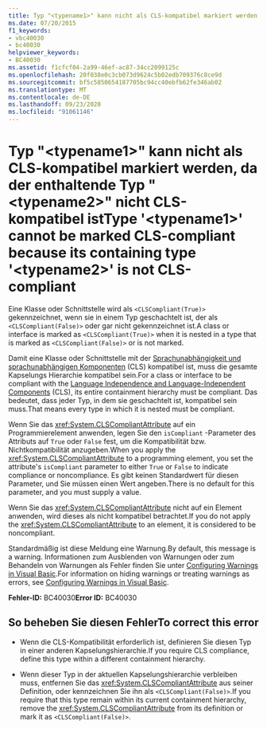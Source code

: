 ```yaml
---
title: Typ "<typename1>" kann nicht als CLS-kompatibel markiert werden, da der enthaltende Typ "<typename2>" nicht CLS-kompatibel ist
ms.date: 07/20/2015
f1_keywords:
- vbc40030
- bc40030
helpviewer_keywords:
- BC40030
ms.assetid: f1cfcf04-2a99-46ef-ac87-34cc2099125c
ms.openlocfilehash: 20f038e0c3cb073d9624c5b02edb709376c8ce9d
ms.sourcegitcommit: bf5c5850654187705bc94cc40ebfb62fe346ab02
ms.translationtype: MT
ms.contentlocale: de-DE
ms.lasthandoff: 09/23/2020
ms.locfileid: "91061146"
---
```

# <a name="type-typename1-cannot-be-marked-cls-compliant-because-its-containing-type-typename2-is-not-cls-compliant"></a><span data-ttu-id="5adb8-102">Typ "\<typename1>" kann nicht als CLS-kompatibel markiert werden, da der enthaltende Typ "\<typename2>" nicht CLS-kompatibel ist</span><span class="sxs-lookup"><span data-stu-id="5adb8-102">Type '\<typename1>' cannot be marked CLS-compliant because its containing type '\<typename2>' is not CLS-compliant</span></span>

<span data-ttu-id="5adb8-103">Eine Klasse oder Schnittstelle wird als `<CLSCompliant(True)>` gekennzeichnet, wenn sie in einem Typ geschachtelt ist, der als `<CLSCompliant(False)>` oder gar nicht gekennzeichnet ist.</span><span class="sxs-lookup"><span data-stu-id="5adb8-103">A class or interface is marked as `<CLSCompliant(True)>` when it is nested in a type that is marked as `<CLSCompliant(False)>` or is not marked.</span></span>  
  
 <span data-ttu-id="5adb8-104">Damit eine Klasse oder Schnittstelle mit der [Sprachunabhängigkeit und sprachunabhängigen Komponenten](../../standard/language-independence-and-language-independent-components.md) (CLS) kompatibel ist, muss die gesamte Kapselungs Hierarchie kompatibel sein.</span><span class="sxs-lookup"><span data-stu-id="5adb8-104">For a class or interface to be compliant with the [Language Independence and Language-Independent Components](../../standard/language-independence-and-language-independent-components.md) (CLS), its entire containment hierarchy must be compliant.</span></span> <span data-ttu-id="5adb8-105">Das bedeutet, dass jeder Typ, in dem sie geschachtelt ist, kompatibel sein muss.</span><span class="sxs-lookup"><span data-stu-id="5adb8-105">That means every type in which it is nested must be compliant.</span></span>  
  
 <span data-ttu-id="5adb8-106">Wenn Sie das <xref:System.CLSCompliantAttribute> auf ein Programmierelement anwenden, legen Sie den `isCompliant` -Parameter des Attributs auf `True` oder `False` fest, um die Kompatibilität bzw. Nichtkompatibilität anzugeben.</span><span class="sxs-lookup"><span data-stu-id="5adb8-106">When you apply the <xref:System.CLSCompliantAttribute> to a programming element, you set the attribute's `isCompliant` parameter to either `True` or `False` to indicate compliance or noncompliance.</span></span> <span data-ttu-id="5adb8-107">Es gibt keinen Standardwert für diesen Parameter, und Sie müssen einen Wert angeben.</span><span class="sxs-lookup"><span data-stu-id="5adb8-107">There is no default for this parameter, and you must supply a value.</span></span>  
  
 <span data-ttu-id="5adb8-108">Wenn Sie das <xref:System.CLSCompliantAttribute> nicht auf ein Element anwenden, wird dieses als nicht kompatibel betrachtet.</span><span class="sxs-lookup"><span data-stu-id="5adb8-108">If you do not apply the <xref:System.CLSCompliantAttribute> to an element, it is considered to be noncompliant.</span></span>  
  
 <span data-ttu-id="5adb8-109">Standardmäßig ist diese Meldung eine Warnung.</span><span class="sxs-lookup"><span data-stu-id="5adb8-109">By default, this message is a warning.</span></span> <span data-ttu-id="5adb8-110">Informationen zum Ausblenden von Warnungen oder zum Behandeln von Warnungen als Fehler finden Sie unter [Configuring Warnings in Visual Basic](/visualstudio/ide/configuring-warnings-in-visual-basic).</span><span class="sxs-lookup"><span data-stu-id="5adb8-110">For information on hiding warnings or treating warnings as errors, see [Configuring Warnings in Visual Basic](/visualstudio/ide/configuring-warnings-in-visual-basic).</span></span>  
  
 <span data-ttu-id="5adb8-111">**Fehler-ID:** BC40030</span><span class="sxs-lookup"><span data-stu-id="5adb8-111">**Error ID:** BC40030</span></span>  
  
## <a name="to-correct-this-error"></a><span data-ttu-id="5adb8-112">So beheben Sie diesen Fehler</span><span class="sxs-lookup"><span data-stu-id="5adb8-112">To correct this error</span></span>  
  
- <span data-ttu-id="5adb8-113">Wenn die CLS-Kompatibilität erforderlich ist, definieren Sie diesen Typ in einer anderen Kapselungshierarchie.</span><span class="sxs-lookup"><span data-stu-id="5adb8-113">If you require CLS compliance, define this type within a different containment hierarchy.</span></span>  
  
- <span data-ttu-id="5adb8-114">Wenn dieser Typ in der aktuellen Kapselungshierarchie verbleiben muss, entfernen Sie das <xref:System.CLSCompliantAttribute> aus seiner Definition, oder kennzeichnen Sie ihn als `<CLSCompliant(False)>`.</span><span class="sxs-lookup"><span data-stu-id="5adb8-114">If you require that this type remain within its current containment hierarchy, remove the <xref:System.CLSCompliantAttribute> from its definition or mark it as `<CLSCompliant(False)>`.</span></span>
